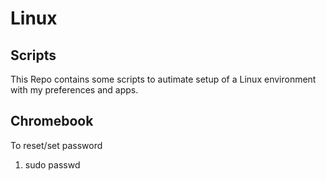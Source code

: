 # Linux 

## Scripts

This Repo contains some scripts to autimate setup of a Linux environment with my preferences and apps.

## Chromebook

To reset/set password

1) sudo passwd 
